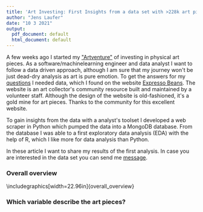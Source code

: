 ```yaml
---
title: 'Art Investing: First Insights from a data set with >228k art pieces'
author: "Jens Laufer"
date: "10 3 2021"
output:
  pdf_document: default
  html_document: default
---
```














A few weeks ago I started my ["Artventure"]() of investing in physical art pieces. As a software/machinelearning engineer and data analyst I want to follow a data driven approach, although I am sure that my journey won't be just dead-dry analysis as art is pure emotion. To get the answers for my [questions]() I needed data, which I found on the website [Expresso Beans](https://expressobeans.com). The website is an art collector's community resource built and maintained by a volunteer staff. Although the design of the website is old-fashioned, it's a gold mine for art pieces. Thanks to the community for this excellent website.

To gain insights from the data with a analyst's toolset I developed a web scraper in Python which pumped the data into a MongoDB database. From the database I was able to a first exploratory data analysis (EDA) with the help of R, which I like more for data analysis than Python.

In these article I want to share my results of the first analysis. In case you are interested in the data set you can send me [message](mailto:jens@artventure.com).

### Overall overview


\includegraphics[width=22.96in]{overall_overview} 

### Which variable describe the art pieces?
